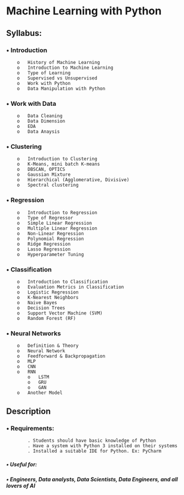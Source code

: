 #  Machine Learning with Python

## Syllabus:

### •	Introduction
        o	History of Machine Learning 
        o	Introduction to Machine Learning
        o	Type of Learning
        o	Supervised vs Unsupervised
        o	Work with Python
        o	Data Manipulation with Python


### •	Work with Data
        o	Data Cleaning
        o	Data Dimension
        o	EDA 
        o	Data Anaysis
        
### •	Clustering
        o	Introduction to Clustering
        o	K-Means, mini batch K-means
        o	DBSCAN, OPTICS
        o	Gaussian Mixture 
        o	Hierarchical (Agglomerative, Divisive) 
        o	Spectral clustering 

### •	Regression
        o	Introduction to Regression 
        o	Type of Regressor
        o	Simple Linear Regression
        o	Multiple Linear Regression
        o	Non-Linear Regression
        o	Polynomial Regression 
        o	Ridge Regression 
        o	Lasso Regression
        o	Hyperparameter Tuning 
        

### •	Classification
        o	Introduction to Classification 
        o	Evaluation Metrics in Classification 
        o	Logistic Regression
        o	K-Nearest Neighbors
        o	Naive Bayes 
        o	Decision Trees 
        o	Support Vector Machine (SVM) 
        o	Random Forest (RF)


### •	Neural Networks
        o	Definition & Theory
        o	Neural Network
        o	Feedforward & Backpropagation 
        o	MLP
        o	CNN
        o	RNN
            o	LSTM
            o	GRU
            o	GAN
        o	Another Model


## Description
### •	Requirements:
            . Students should have basic knowledge of Python 
            . Have a system with Python 3 installed on their systems 
            . Installed a suitable IDE for Python. Ex: PyCharm
##### •	Useful for:
##### •	Engineers, Data analysts, Data Scientists, Data Engineers, and all lovers of AI

